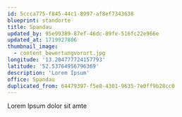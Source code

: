 ```yaml
---
id: 5ccca775-f845-44c1-8997-af8ef7343638
blueprint: standorte
title: Spandau
updated_by: 95e99389-87ef-46dc-89fe-516fc22e966e
updated_at: 1719927806
thumbnail_image:
  - content_bewertungvorort.jpg
longitude: '13.204777724157793'
latitude: '52.53764956796369'
description: 'Lorem Ipsum'
office: Spandau
duplicated_from: 64479397-f5e8-4301-9635-7e0ff9b28cc0
---
```

Lorem Ipsum dolor sit amte